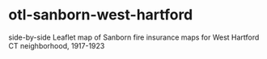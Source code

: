 # otl-sanborn-west-hartford
side-by-side Leaflet map of Sanborn fire insurance maps for West Hartford CT neighborhood, 1917-1923
